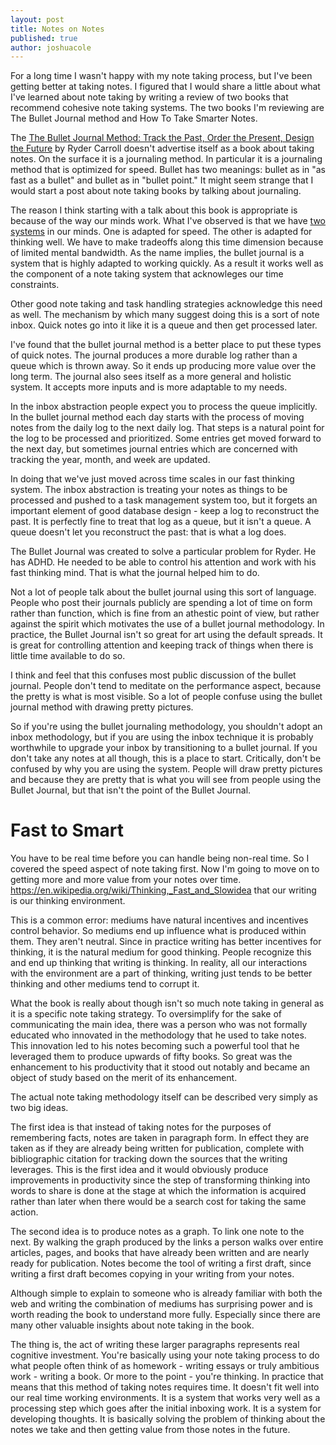 ```yaml
---
layout: post
title: Notes on Notes
published: true
author: joshuacole
---
```


For a long time I wasn't happy with my note taking process, but I've been 
getting better at taking notes. I figured that I would share a 
little about what I've learned about note taking by writing a review of 
two books that recommend cohesive note taking systems. The two books 
I'm reviewing are The Bullet Journal method and How To Take Smarter Notes.

The [The Bullet Journal Method: Track the Past, Order the Present, Design the Future][bullet]
by Ryder Carroll doesn't advertise itself as a book about taking notes. On the surface 
it is a journaling method. In particular it is a journaling method that is optimized for 
speed. Bullet has two meanings: bullet as in "as fast as a bullet" and bullet as in "bullet point." 
It might seem strange that I would start a post about note taking books by talking about journaling.

The reason I think starting with a talk about this book is appropriate is because 
of the way our minds work. What I've observed is that we have [two systems][fastslow] in our minds. 
One is adapted for speed. The other is adapted for thinking well. We have to make tradeoffs 
along this time dimension because of limited mental bandwidth. As the name implies, the 
bullet journal is a system that is highly adapted to working quickly. As a result it 
works well as the component of a note taking system that acknowleges our time constraints.

Other good note taking and task handling strategies acknowledge this need as well. 
The mechanism by which many suggest doing this is a sort of note inbox. Quick notes 
go into it like it is a queue and then get processed later.

I've found that the bullet journal method is a better place to put these types of 
quick notes. The journal produces a more durable log rather than a queue which is 
thrown away. So it ends up producing more value over the long term. The journal 
also sees itself as a more general and holistic system. It accepts more inputs and 
is more adaptable to my needs.

In the inbox abstraction people expect you to process the queue implicitly. In the bullet 
journal method each day starts with the process of moving notes from the daily log to the 
next daily log. That steps is a natural point for the log to be processed and prioritized.
Some entries get moved forward to the next day, but sometimes journal entries which are 
concerned with tracking the year, month, and week are updated.

In doing that we've just moved across time scales in our fast thinking system. The 
inbox abstraction is treating your notes as things to be processed and pushed to a task management 
system too, but it forgets an important element of good database design - keep a log to reconstruct the 
past. It is perfectly fine to treat that log as a queue, but it isn't a queue. A queue doesn't 
let you reconstruct the past: that is what a log does.

<div class="p">
    <div class="marginnote">
        <p>
            The Bullet Journal was created to solve a particular problem for Ryder. He has ADHD. He needed to be 
            able to control his attention and work with his fast thinking mind. That is what the journal helped 
            him to do.
        </p>
    </div>
</div>

Not a lot of people talk about the bullet journal using this sort of language. 
People who post their journals publicly are spending a lot of time on form rather than function, 
which is fine from an athestic point of view, but rather against the spirit which motivates 
the use of a bullet journal methodology. In practice, the Bullet Journal isn't so great for 
art using the default spreads. It is great for controlling attention and keeping track of things 
when there is little time available to do so. 

I think and feel that this confuses most public discussion of the bullet journal. People don't 
tend to meditate on the performance aspect, because the pretty is what is most visible. So a lot 
of people confuse using the bullet journal method with drawing pretty pictures.

So if you're using the bullet journaling methodology, you shouldn't adopt an inbox methodology, but 
if you are using the inbox technique it is probably worthwhile to upgrade your inbox by transitioning 
to a bullet journal. If you don't take any notes at all though, this is a place to start. Critically, 
don't be confused by why you are using the system. People will draw pretty pictures and because they 
are pretty that is what you will see from people using the Bullet Journal, but that isn't the point of 
the Bullet Journal.


# Fast to Smart

You have to be real time before you can handle being non-real time. So I covered the speed aspect 
of note taking first. Now I'm going to move on to getting more and more value from your notes over
time.
https://en.wikipedia.org/wiki/Thinking,_Fast_and_Slowidea that our writing is our thinking environment.

This is a common error: mediums have natural incentives and incentives control behavior. So mediums end up influence what is produced within them. They aren't neutral. Since in practice writing has better incentives for thinking, it is the natural medium for good thinking. People recognize this and end up thinking that writing is thinking. In reality, all our interactions with the environment are a part of thinking, writing just tends to be better thinking and other mediums tend to corrupt it.

What the book is really about though isn't so much note taking in general as it is a specific note taking strategy. To oversimplify for the sake of communicating the main idea, there was a person who was not formally educated who innovated in the methodology that he used to take notes. This innovation led to his notes becoming such a powerful tool that he leveraged them to produce upwards of fifty books. So great was the enhancement to his productivity that it stood out notably and became an object of study based on the merit of its enhancement.

The actual note taking methodology itself can be described very simply as two big ideas.

The first idea is that instead of taking notes for the purposes of remembering facts, notes are taken in paragraph form. In effect they are taken as if they are already being written for publication, complete with bibliographic citation for tracking down the sources that the writing leverages. This is the first idea and it would obviously produce improvements in productivity since the step of transforming thinking into words to share is done at the stage at which the information is acquired rather than later when there would be a search cost for taking the same action. 

The second idea is to produce notes as a graph. To link one note to the next. By walking the graph produced by the links a person walks over entire articles, pages, and books that have already been written and are nearly ready for publication. Notes become the tool of writing a first draft, since writing a first draft becomes copying in your writing from your notes.

Although simple to explain to someone who is already familiar with both the web and writing the combination of mediums has surprising power and is worth reading the book to understand more fully. Especially since there are many other valuable insights about note taking in the book.

The thing is, the act of writing these larger paragraphs represents real cognitive investment. You're basically using your note taking process to 
do what people often think of as homework - writing essays or truly ambitious work - writing a book. Or more to the point - you're thinking. 
In practice that means that this method of taking 
notes requires time. It doesn't fit well into our real time working environments. It is a system that works very well as a processing step which goes 
after the initial inboxing work. It is a system for developing thoughts. It is basically solving the problem of thinking about the notes we take and 
then getting value from those notes in the future.

[bullet]: https://www.amazon.com/gp/product/0525533338/ref=as_li_tl?ie=UTF8&camp=1789&creative=9325&creativeASIN=0525533338&linkCode=as2&tag=joshuacoles-20&linkId=ef58f3b997f7e8c7fd2622b1147e25d8
[fastslow]: https://en.wikipedia.org/wiki/Thinking,_Fast_and_Slow
[smarter]: https://www.amazon.com/gp/product/1542866502/ref=as_li_tl?ie=UTF8&tag=joshuacoles-20&camp=1789&creative=9325&linkCode=as2&creativeASIN=1542866502&linkId=ba677752efcd991d0396eae7d42e5c93 
[logstructured]: https://en.wikipedia.org/wiki/Log-structured_merge-tree